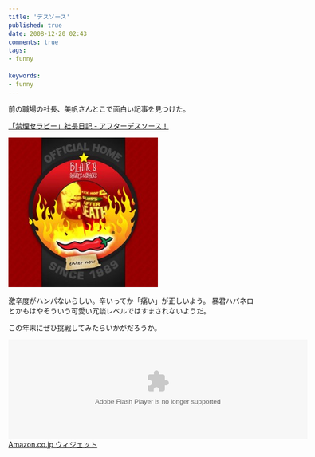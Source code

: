 ```yaml
---
title: 'デスソース'
published: true
date: 2008-12-20 02:43
comments: true
tags:
- funny

keywords:
- funny
---
```

前の職場の社長、美帆さんとこで面白い記事を見つけた。

[「禁煙セラピー」社長日記 - アフターデスソース！](http://ameblo.jp/allen-carr/entry-10178549887.html "「禁煙セラピー」社長日記 - アフターデスソース！")

<a href="http://www.extremefood.com/" target="_blank"><img class="aligncenter size-medium wp-image-106" title="death-soruce" src="/imgs/archives/2008/12/death-soruce-300x300.jpg" alt="" width="300" height="300" /></a>

激辛度がハンパないらしい。辛いってか「痛い」が正しいよう。
暴君ハバネロとかもはやそういう可愛い冗談レベルではすまされないようだ。

この年末にぜひ挑戦してみたらいかがだろうか。

<object classid="clsid:D27CDB6E-AE6D-11cf-96B8-444553540000" codebase="http://fpdownload.macromedia.com/get/flashplayer/current/swflash.cab" id="Player_2243cb4d-dfad-4cc9-b53d-d179d5b4ec10"  WIDTH="600px" HEIGHT="200px"> <param NAME="movie" VALUE="http://ws.amazon.co.jp/widgets/q?ServiceVersion=20070822&MarketPlace=JP&ID=V20070822%2FJP%2Fhirozxcustomd-22%2F8010%2F2243cb4d-dfad-4cc9-b53d-d179d5b4ec10&Operation=GetDisplayTemplate"><param NAME="quality" VALUE="high"><param NAME="bgcolor" VALUE="#FFFFFF"><param NAME="allowscriptaccess" VALUE="always"><embed src="http://ws.amazon.co.jp/widgets/q?ServiceVersion=20070822&MarketPlace=JP&ID=V20070822%2FJP%2Fhirozxcustomd-22%2F8010%2F2243cb4d-dfad-4cc9-b53d-d179d5b4ec10&Operation=GetDisplayTemplate" id="Player_2243cb4d-dfad-4cc9-b53d-d179d5b4ec10" quality="high" bgcolor="#ffffff" name="Player_2243cb4d-dfad-4cc9-b53d-d179d5b4ec10" allowscriptaccess="always"  type="application/x-shockwave-flash" align="middle" height="200px" width="600px"></embed></object> <noscript><a HREF="http://ws.amazon.co.jp/widgets/q?ServiceVersion=20070822&MarketPlace=JP&ID=V20070822%2FJP%2Fhirozxcustomd-22%2F8010%2F2243cb4d-dfad-4cc9-b53d-d179d5b4ec10&Operation=NoScript">Amazon.co.jp ウィジェット</a></noscript>